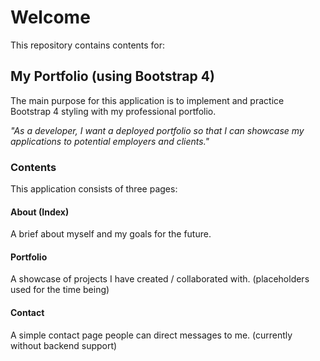 # Welcome

This repository contains contents for:

## My Portfolio (using Bootstrap 4)

The main purpose for this application is to implement and practice Bootstrap 4 styling with my professional portfolio. 

*"As a developer, I want a deployed portfolio so that I can showcase my applications to potential employers and clients."*


### Contents

This application consists of three pages:

#### About (Index)



A brief about myself and my goals for the future.

#### Portfolio



A showcase of projects I have created / collaborated with. (placeholders used for the time being)

#### Contact



A simple contact page people can direct messages to me. (currently without backend support)